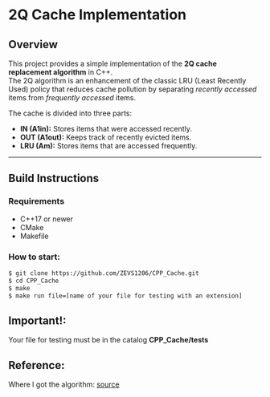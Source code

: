 # 2Q Cache Implementation

## Overview
This project provides a simple implementation of the **2Q cache replacement algorithm** in C++.  
The 2Q algorithm is an enhancement of the classic LRU (Least Recently Used) policy that reduces cache pollution by separating *recently accessed* items from *frequently accessed* items.

The cache is divided into three parts:
- **IN (A1in):** Stores items that were accessed recently.
- **OUT (A1out):** Keeps track of recently evicted items.
- **LRU (Am):** Stores items that are accessed frequently.

---

## Build Instructions
### Requirements
- C++17 or newer
- CMake 
- Makefile

### How to start:
```bash
$ git clone https://github.com/ZEVS1206/CPP_Cache.git
$ cd CPP_Cache
$ make
$ make run file=[name of your file for testing with an extension]
```
## Important!:
Your file for testing must be in the catalog **CPP_Cache/tests**

## Reference:
Where I got the algorithm: [source](https://arpit.substack.com/p/2q-cache-management-algorithm)
